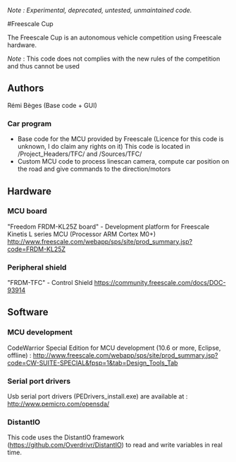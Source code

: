 *Note : Experimental, deprecated, untested, unmaintained code.*

#Freescale Cup

The Freescale Cup is an autonomous vehicle competition using Freescale hardware.

*_Note_* : This code does not complies with the new rules of the competition and thus cannot be used

## Authors
Rémi Bèges (Base code + GUI)

### Car program
  * Base code for the MCU provided by Freescale (Licence for this code is unknown, I do claim any rights on it)
  This code is located in /Project_Headers/TFC/ and /Sources/TFC/
  * Custom MCU code to process linescan camera, compute car position on the road and give commands to the direction/motors 

## Hardware
### MCU board
"Freedom FRDM-KL25Z board" - Development platform for Freescale Kinetis L series MCU (Processor ARM Cortex M0+)
http://www.freescale.com/webapp/sps/site/prod_summary.jsp?code=FRDM-KL25Z

### Peripheral shield
"FRDM-TFC" - Control Shield 
https://community.freescale.com/docs/DOC-93914

## Software
### MCU development
CodeWarrior Special Edition for MCU development (10.6 or more, Eclipse, offline) :
http://www.freescale.com/webapp/sps/site/prod_summary.jsp?code=CW-SUITE-SPECIAL&fpsp=1&tab=Design_Tools_Tab

### Serial port drivers
Usb serial port drivers (PEDrivers_install.exe) are available at :
http://www.pemicro.com/opensda/

### DistantIO
This code uses the DistantIO framework (https://github.com/Overdrivr/DistantIO) to read and write variables in real time. 
